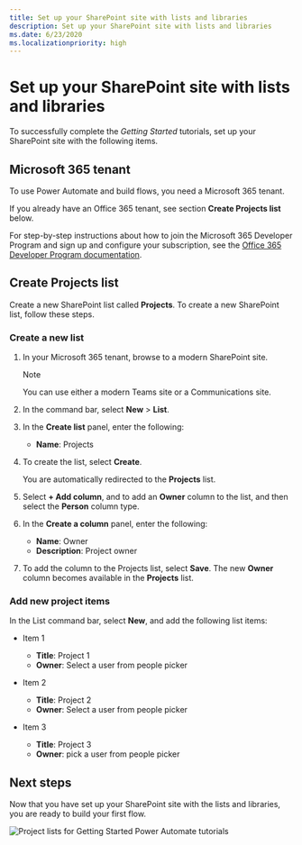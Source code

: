 ```yaml
---
title: Set up your SharePoint site with lists and libraries
description: Set up your SharePoint site with lists and libraries
ms.date: 6/23/2020
ms.localizationpriority: high
---
```


# Set up your SharePoint site with lists and libraries

To successfully complete the *Getting Started* tutorials, set up your SharePoint site with the following items.

## Microsoft 365 tenant

To use Power Automate and build flows, you need a Microsoft 365 tenant.

If you already have an Office 365 tenant, see section **Create Projects list** below.

For step-by-step instructions about how to join the Microsoft 365 Developer Program and sign up and configure your subscription, see the [Office 365 Developer Program documentation](/office/developer-program/office-365-developer-program).

## Create Projects list

Create a new SharePoint list called **Projects**. To create a new SharePoint list, follow these steps.

### Create a new list

1. In your Microsoft 365 tenant, browse to a modern SharePoint site.

    > [!NOTE]
    > You can use either a modern Teams site or a Communications site.

1. In the command bar, select **New** > **List**.
1. In the **Create list** panel, enter the following:

    * **Name**: Projects

1. To create the list, select **Create**.

    You are automatically redirected to the **Projects** list.

1. Select **+ Add column**, and to add an **Owner** column to the list, and then select the **Person** column type.
1. In the **Create a column** panel, enter the following:

    * **Name**: Owner
    * **Description**: Project owner

1. To add the column to the Projects list, select **Save**. The new **Owner** column becomes available in the **Projects** list.

### Add new project items

In the List command bar, select **New**, and add the following list items:

* Item 1
  * **Title**: Project 1
  * **Owner**: Select a user from people picker

* Item 2
  * **Title**: Project 2
  * **Owner**: Select a user from people picker

* Item 3
  * **Title**: Project 3
  * **Owner**: pick a user from people picker

## Next steps

Now that you have set up your SharePoint site with the lists and libraries, you are ready to build your first flow.

![Project lists for Getting Started Power Automate tutorials](../../images/flow-tutorials-setup-projects-list.png)
